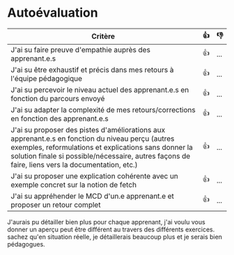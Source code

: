 # Autoévaluation

| Critère | 👍 | 👎 |
| ---------------- | ---------------- | ---------------- | 
| J'ai su faire preuve d'empathie auprès des apprenant.e.s | 👍 | ... |
| J'ai su être exhaustif et précis dans mes retours à l'équipe pédagogique | 👍 | ... |
| J'ai su percevoir le niveau actuel des apprenant.e.s en fonction du parcours envoyé | 👍 | ... |
| J'ai su adapter la complexité de mes retours/corrections en fonction des apprenant.e.s  | 👍 | ... |
| J'ai su proposer des pistes d'améliorations aux apprenant.e.s en fonction du niveau perçu (autres exemples, reformulations et explications sans donner la solution finale si possible/nécessaire, autres façons de faire, liens vers la documentation, etc.) | 👍 | ... |
| J'ai su proposer une explication cohérente avec un exemple concret sur la notion de fetch | 👍 | ... |
| J'ai su appréhender le MCD d'un.e apprenant.e et proposer un retour complet | 👍 | ... |

J'aurais pu détailler bien plus pour chaque apprenant,
j'ai voulu vous donner un aperçu peut être différent au travers des différents exercices.
sachez qu'en situation réelle, je détaillerais beaucoup plus et je serais bien pédagogues.
